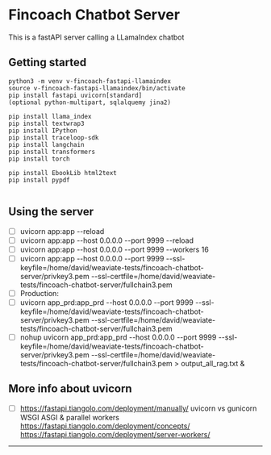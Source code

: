 # Fincoach Chatbot Server
This is a fastAPI server calling a LLamaIndex chatbot

## Getting started

```
python3 -m venv v-fincoach-fastapi-llamaindex
source v-fincoach-fastapi-llamaindex/bin/activate
pip install fastapi uvicorn[standard]
(optional python-multipart, sqlalquemy jina2)

pip install llama_index
pip install textwrap3
pip install IPython
pip install traceloop-sdk
pip install langchain
pip install transformers
pip install torch

pip install EbookLib html2text
pip install pypdf


```

## Using the server

- [ ] uvicorn app:app --reload
- [ ] uvicorn app:app --host 0.0.0.0 --port 9999 --reload
- [ ] uvicorn app:app --host 0.0.0.0 --port 9999 --workers 16
- [ ] uvicorn app:app --host 0.0.0.0 --port 9999 --ssl-keyfile=/home/david/weaviate-tests/fincoach-chatbot-server/privkey3.pem --ssl-certfile=/home/david/weaviate-tests/fincoach-chatbot-server/fullchain3.pem
- [ ] Production: 
- [ ] uvicorn app_prd:app_prd --host 0.0.0.0 --port 9999 --ssl-keyfile=/home/david/weaviate-tests/fincoach-chatbot-server/privkey3.pem --ssl-certfile=/home/david/weaviate-tests/fincoach-chatbot-server/fullchain3.pem
- [ ] nohup uvicorn app_prd:app_prd --host 0.0.0.0 --port 9999 --ssl-keyfile=/home/david/weaviate-tests/fincoach-chatbot-server/privkey3.pem --ssl-certfile=/home/david/weaviate-tests/fincoach-chatbot-server/fullchain3.pem > output_all_rag.txt &

## More info about uvicorn
- [ ] https://fastapi.tiangolo.com/deployment/manually/
uvicorn vs gunicorn WSGI ASGI & parallel workers
https://fastapi.tiangolo.com/deployment/concepts/
https://fastapi.tiangolo.com/deployment/server-workers/


***

